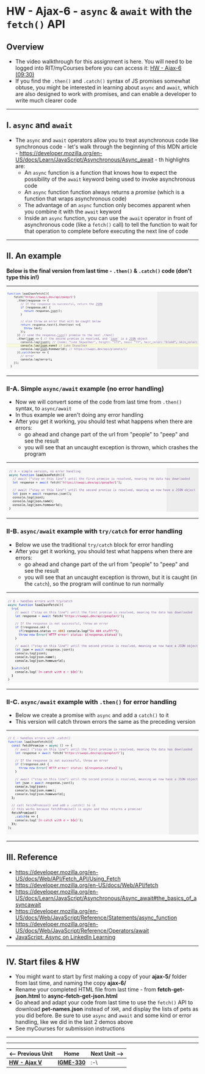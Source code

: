 # HW - Ajax-6 - `async` & `await` with the `fetch()` API

## Overview
- The video walkthrough for this assignment is here. You will need to be logged into RIT/myCourses before you can access it: [HW - Ajax-6 (09:30)](https://rit.hosted.panopto.com/Panopto/Pages/Viewer.aspx?id=48c38f6f-9ce8-4f08-9016-ad9e00f5c88d&start=0)
- If you find the `.then()` and `.catch()` syntax of JS promises somewhat obtuse, you might be interested in learning about `async` and `await`, which are also designed to work with promises, and can enable a developer to write much clearer code

<hr>

## I. `async` and `await`

- The `async` and `await` operators allow you to treat asynchronous code like synchronous code - let's walk through the beginning of this MDN article - https://developer.mozilla.org/en-US/docs/Learn/JavaScript/Asynchronous/Async_await - th highlights are:
  - An `async` function is a function that knows how to expect the possibility of the `await` keyword being used to invoke asynchronous code
  - An `async` function function always returns a *promise* (which is a function that wraps asynchronous code)
  - The advantage of an `async` function only becomes apparent when you combine it with the `await` keyword
  - Inside an `async` function, you can use the `await` operator in front of asynchronous code (like a `fetch()` call) to tell the function to wait for that operation to complete before executing the next line of code

<hr>

## II. An example

**Below is the final version from last time - `.then()` & `.catch()` code (don't type this in!)**

<hr>

![screenshot](_images/_ajax-images/HW-ajax-6.png)

<hr>

### II-A. Simple `async/await` example (no error handling)
- Now we will convert some of the code from last time from `.then()` syntax, to `async/await`
- In thus example we aren't doing any error handling
- After you get it working, you should test what happens when there are errors:
  - go ahead and change part of the url from "people" to "peep" and see the result
  - you will see that an uncaught exception is thrown, which crashes the program

<hr>

![screenshot](_images/_ajax-images/HW-ajax-7.png)

<hr>

### II-B. `async/await` example with `try/catch` for error handling

- Below we use the traditional `try/catch` block for error handling
- After you get it working, you should test what happens when there are errors:
  - go ahead and change part of the url from "people" to "peep" and see the result
  - you will see that an uncaught exception is thrown, but it is caught (in the `catch`), so the program will continue to run normally

<hr>

![screenshot](_images/_ajax-images/HW-ajax-8.png)

<hr>

### II-C. `async/await` example with `.then()` for error handling

- Below we create a promise with `async` and add a `catch()` to it
- This version will catch thrown errors the same as the preceding version

<hr>

![screenshot](_images/_ajax-images/HW-ajax-9.png)

<hr>

## III. Reference

- https://developer.mozilla.org/en-US/docs/Web/API/Fetch_API/Using_Fetch
- https://developer.mozilla.org/en-US/docs/Web/API/fetch
- https://developer.mozilla.org/en-US/docs/Learn/JavaScript/Asynchronous/Async_await#the_basics_of_asyncawait
- https://developer.mozilla.org/en-US/docs/Web/JavaScript/Reference/Statements/async_function
- https://developer.mozilla.org/en-US/docs/Web/JavaScript/Reference/Operators/await
- [JavaScript: Async on LinkedIn Learning](https://www.linkedin.com/learning/javascript-async/building-code-using-promises?u=42272537)

<hr>

## IV. Start files & HW
- You might want to start by first making a copy of your **ajax-5/** folder from last time, and naming the copy **ajax-6/**
- Rename your completed HTML file from last time - from **fetch-get-json.html** to **async-fetch-get-json.html** 
- Go ahead and adapt your code from last time to use the `fetch()` API to download **pet-names.json** instead of `XHR`, and display the lists of pets as you did before. Be sure to use `async` and `await` and some kind or error handling, like we did in the last 2 demos above
- See myCourses for submission instructions

<hr><hr>

| <-- Previous Unit | Home | Next Unit -->
| --- | --- | --- 
|   [**HW - Ajax V**](HW-ajax-5.md)  |  [**IGME-330**](../README.md) | :-\
